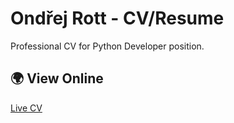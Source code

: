 # Ondřej Rott - CV/Resume

Professional CV for Python Developer position.

## 🌍 View Online
[Live CV](https://ofcihlava.github.io/cv-ofcihlava)
